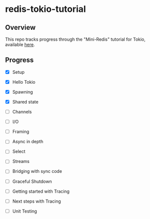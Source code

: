 # redis-tokio-tutorial

## Overview

This repo tracks progress through the "Mini-Redis" tutorial for Tokio, available
[here](https://tokio.rs/tokio/tutorial).

## Progress

- [x] Setup
- [x] Hello Tokio
- [x] Spawning
- [x] Shared state
- [ ] Channels
- [ ] I/O
- [ ] Framing
- [ ] Async in depth
- [ ] Select
- [ ] Streams
- [ ] Bridging with sync code
- [ ] Graceful Shutdown
- [ ] Getting started with Tracing
- [ ] Next steps with Tracing
- [ ] Unit Testing


